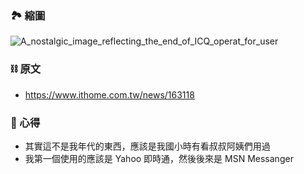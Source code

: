 ### 🏞 縮圖
![A_nostalgic_image_reflecting_the_end_of_ICQ_operat_for_user](https://github.com/PureFuncInc/purefunc-net/assets/6296280/619ad654-965a-4a63-bd55-14b0c1105679)

### ⛓ 原文
* https://www.ithome.com.tw/news/163118

### 📜 心得
* 其實這不是我年代的東西，應該是我國小時有看叔叔阿姨們用過
* 我第一個使用的應該是 Yahoo 即時通，然後後來是 MSN Messanger

